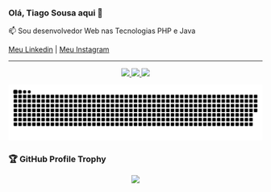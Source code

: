 ### Olá, Tiago Sousa aqui 👋

📫 Sou desenvolvedor Web nas Tecnologias PHP e Java

<a href="https://www.linkedin.com/in/tiagosousaweb/" target="new">Meu Linkedin</a> | <a href="https://www.instagram.com/in/tiagosousaweb/" target="new">Meu Instagram</a>

<hr/>

<div align="center">
  <a href="https://github.com/tiagosousaweb" title="Perfil do Tiago">
    <img height="180em" src="https://github-readme-stats.vercel.app/api?username=tiagosousaweb&theme=dark&show_icons=true&hide_border=true" />
    <img height="180em" src="https://github-readme-stats.vercel.app/api/top-langs/?username=tiagosousaweb&layout=compact&theme=dark&hide_border=true" />
    <img height="180em" src="https://github-readme-streak-stats.herokuapp.com/?user=tiagosousaweb&theme=dark&hide_border=true" />
  </a>
</div>

![Snake animation](https://github.com/tiagosousaweb/tiagosousaweb/blob/main/github-user-contribution.svg)

### 🏆 GitHub Profile Trophy

<p align="center">
  <img width="800" src="https://github-profile-trophy.vercel.app/?username=tiagosousaweb&column=8&theme=darkhub&no-frame=true&no-bg=true" />
</p>

